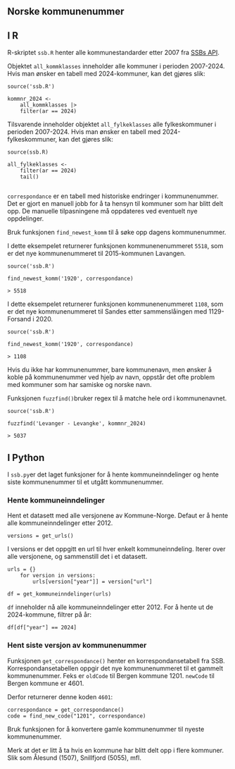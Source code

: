 

## Norske kommunenummer


## I R
R-skriptet `ssb.R` henter alle kommunestandarder etter 2007 fra [SSBs API](https://data.ssb.no/api/klass/v1/api-guide.html). 

Objektet `all_kommklasses` inneholder alle kommuner i perioden 2007-2024. Hvis man ønsker en tabell med 2024-kommuner, kan det gjøres slik: 

```
source('ssb.R')

kommnr_2024 <-
    all_kommklasses |> 
    filter(ar == 2024)

```

Tilsvarende inneholder objektet `all_fylkeklasses` alle fylkeskommuner i perioden 2007-2024. Hvis man ønsker en tabell med 2024-fylkeskommuner, kan det gjøres slik:

```
source(ssb.R)

all_fylkeklasses <-
    filter(ar == 2024)
    tail()
 
```

`correspondance` er en tabell med historiske endringer i kommunenummer. Det er gjort en manuell jobb for å ta hensyn til kommuner som har blitt delt opp. De manuelle tilpasningene må oppdateres ved eventuelt nye oppdelinger. 

Bruk funksjonen `find_newest_komm` til å søke opp dagens kommunenummer. 

I dette eksempelet returnerer funksjonen kommunenenummeret `5518`, som er det nye kommunenummeret til 2015-kommunen Lavangen. 

```
source('ssb.R')

find_newest_komm('1920', correspondance)

> 5518

```

I dette eksempelet returnerer funksjonen kommunenenummeret `1108`, som er det nye kommunenummeret til Sandes etter sammenslåingen med 1129-Forsand i 2020. 

```
source('ssb.R')

find_newest_komm('1920', correspondance)

> 1108  

```

Hvis du ikke har kommunenummer, bare kommunenavn, men ønsker å koble på kommunenummer ved hjelp av navn, oppstår det ofte problem med kommuner som har samiske og norske navn. 

Funksjonen `fuzzfind()`bruker regex til å matche hele ord i kommunenavnet. 

```
source('ssb.R')

fuzzfind('Levanger - Levangke', kommnr_2024)

> 5037

```

## I Python

I `ssb.py`er det laget funksjoner for å hente kommuneinndelinger og hente siste kommunenummer til et utgått kommunenummer. 

### Hente kommuneinndelinger

Hent et datasett med alle versjonene av Kommune-Norge. Defaut er å hente alle kommuneinndelinger etter 2012. 

```
versions = get_urls()
```

I versions er det oppgitt en url til hver enkelt kommuneinndeling. Iterer over alle versjonene, og sammenstill det i et datasett. 

```
urls = {}
    for version in versions:
        urls[version["year"]] = version["url"]

df = get_kommuneinndelinger(urls)
```

`df` inneholder nå alle kommuneinndelinger etter 2012. For å hente ut de 2024-kommune, filtrer på år:

```
df[df["year"] == 2024]
```

### Hent siste versjon av kommunenummer
Funksjonen `get_correspondance()` henter en korrespondansetabell fra SSB. Korrespondansetabellen oppgir det nye kommunenummeret til et gammelt kommunenummer. Feks er `oldCode` til Bergen kommune 1201. `newCode` til Bergen kommune er 4601. 

Derfor returnerer denne koden `4601`:

```
correspondance = get_correspondance()
code = find_new_code("1201", correspondance)
```

Bruk funksjonen for å konvertere gamle kommunenummer til nyeste kommunenummer. 

Merk at det er litt å ta hvis en kommune har blitt delt opp i flere kommuner. Slik som Ålesund (1507), Snillfjord (5055), mfl. 